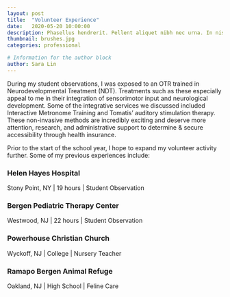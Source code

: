 ```yaml
---
layout: post
title:  "Volunteer Experience"
date:   2020-05-20 10:00:00
description: Phasellus hendrerit. Pellent aliquet nibh nec urna. In nis aliquet vel, dapibus id,mattis.
thumbnail: brushes.jpg
categories: professional

# Information for the author block
author: Sara Lin
---
```

During my student observations, I was exposed to an OTR trained in Neurodevelopmental Treatment (NDT). Treatments such as these especially appeal to me in their integration of sensorimotor input and neurological development. Some of the integrative services we discussed included Interactive Metronome Training and Tomatis’ auditory stimulation therapy. These non-invasive methods are incredibly exciting and deserve more attention, research, and administrative support to determine & secure accessibility through health insurance. 

Prior to the start of the school year, I hope to expand my volunteer activity further. Some of my previous experiences include:

<h3>Helen Hayes Hospital</h3>
Stony Point, NY | 19 hours | Student Observation

<h3>Bergen Pediatric Therapy Center</h3>
Westwood, NJ | 22 hours | Student Observation

<h3>Powerhouse Christian Church</h3>
Wyckoff, NJ | College | Nursery Teacher

<h3>Ramapo Bergen Animal Refuge</h3>
Oakland, NJ | High School | Feline Care